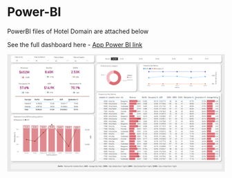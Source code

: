 # Power-BI
PowerBI files of Hotel Domain are attached below

See the full dashboard here - [App Power BI link](https://app.powerbi.com/groups/me/reports/16a31ede-d2d1-478c-9d5c-2cec08062d4f/2466c7bd903d15b0ab48?experience=power-bi)

![Portfolio Dashboard](hotel_domain_screenshot.png)
